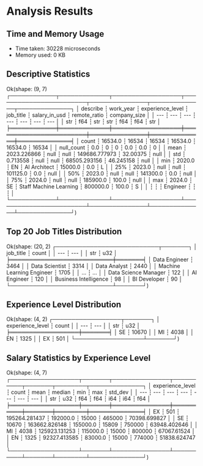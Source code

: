 # Analysis Results

## Time and Memory Usage
- Time taken: 30228 microseconds
- Memory used: 0 KB

## Descriptive Statistics
Ok(shape: (9, 7)
┌────────────┬─────────────┬──────────────────┬────────────────────────┬───────────────┬──────────────┬──────────────┐
│ describe   ┆ work_year   ┆ experience_level ┆ job_title              ┆ salary_in_usd ┆ remote_ratio ┆ company_size │
│ ---        ┆ ---         ┆ ---              ┆ ---                    ┆ ---           ┆ ---          ┆ ---          │
│ str        ┆ f64         ┆ str              ┆ str                    ┆ f64           ┆ f64          ┆ str          │
╞════════════╪═════════════╪══════════════════╪════════════════════════╪═══════════════╪══════════════╪══════════════╡
│ count      ┆ 16534.0     ┆ 16534            ┆ 16534                  ┆ 16534.0       ┆ 16534.0      ┆ 16534        │
│ null_count ┆ 0.0         ┆ 0                ┆ 0                      ┆ 0.0           ┆ 0.0          ┆ 0            │
│ mean       ┆ 2023.226866 ┆ null             ┆ null                   ┆ 149686.777973 ┆ 32.00375     ┆ null         │
│ std        ┆ 0.713558    ┆ null             ┆ null                   ┆ 68505.293156  ┆ 46.245158    ┆ null         │
│ min        ┆ 2020.0      ┆ EN               ┆ AI Architect           ┆ 15000.0       ┆ 0.0          ┆ L            │
│ 25%        ┆ 2023.0      ┆ null             ┆ null                   ┆ 101125.0      ┆ 0.0          ┆ null         │
│ 50%        ┆ 2023.0      ┆ null             ┆ null                   ┆ 141300.0      ┆ 0.0          ┆ null         │
│ 75%        ┆ 2024.0      ┆ null             ┆ null                   ┆ 185900.0      ┆ 100.0        ┆ null         │
│ max        ┆ 2024.0      ┆ SE               ┆ Staff Machine Learning ┆ 800000.0      ┆ 100.0        ┆ S            │
│            ┆             ┆                  ┆ Engineer               ┆               ┆              ┆              │
└────────────┴─────────────┴──────────────────┴────────────────────────┴───────────────┴──────────────┴──────────────┘)

## Top 20 Job Titles Distribution
Ok(shape: (20, 2)
┌───────────────────────────┬───────┐
│ job_title                 ┆ count │
│ ---                       ┆ ---   │
│ str                       ┆ u32   │
╞═══════════════════════════╪═══════╡
│ Data Engineer             ┆ 3464  │
│ Data Scientist            ┆ 3314  │
│ Data Analyst              ┆ 2440  │
│ Machine Learning Engineer ┆ 1705  │
│ …                         ┆ …     │
│ Data Science Manager      ┆ 122   │
│ AI Engineer               ┆ 120   │
│ Business Intelligence     ┆ 98    │
│ BI Developer              ┆ 90    │
└───────────────────────────┴───────┘)

## Experience Level Distribution
Ok(shape: (4, 2)
┌──────────────────┬───────┐
│ experience_level ┆ count │
│ ---              ┆ ---   │
│ str              ┆ u32   │
╞══════════════════╪═══════╡
│ SE               ┆ 10670 │
│ MI               ┆ 4038  │
│ EN               ┆ 1325  │
│ EX               ┆ 501   │
└──────────────────┴───────┘)

## Salary Statistics by Experience Level
Ok(shape: (4, 7)
┌──────────────────┬───────┬───────────────┬──────────┬───────┬────────┬──────────────┐
│ experience_level ┆ count ┆ mean          ┆ median   ┆ min   ┆ max    ┆ std_dev      │
│ ---              ┆ ---   ┆ ---           ┆ ---      ┆ ---   ┆ ---    ┆ ---          │
│ str              ┆ u32   ┆ f64           ┆ f64      ┆ i64   ┆ i64    ┆ f64          │
╞══════════════════╪═══════╪═══════════════╪══════════╪═══════╪════════╪══════════════╡
│ EX               ┆ 501   ┆ 195264.281437 ┆ 192000.0 ┆ 15000 ┆ 465000 ┆ 70398.699827 │
│ SE               ┆ 10670 ┆ 163662.826148 ┆ 155000.0 ┆ 15809 ┆ 750000 ┆ 63948.402646 │
│ MI               ┆ 4038  ┆ 125923.131253 ┆ 115000.0 ┆ 15000 ┆ 800000 ┆ 67067.61524  │
│ EN               ┆ 1325  ┆ 92327.413585  ┆ 83000.0  ┆ 15000 ┆ 774000 ┆ 51838.624747 │
└──────────────────┴───────┴───────────────┴──────────┴───────┴────────┴──────────────┘)
